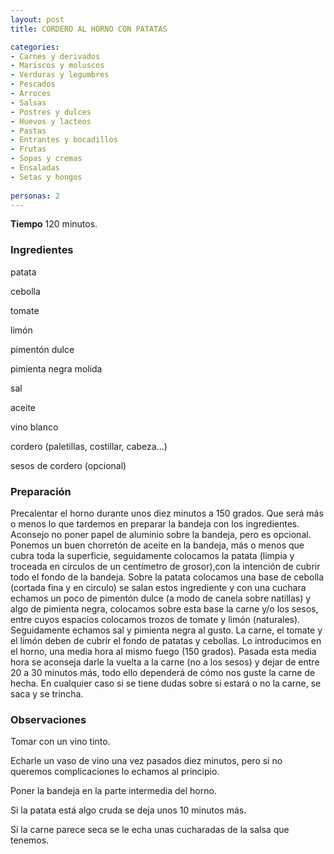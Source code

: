 ```yaml
---
layout: post
title: CORDERO AL HORNO CON PATATAS

categories:
- Carnes y derivados
- Mariscos y moluscos
- Verduras y legumbres
- Pescados
- Arroces
- Salsas
- Postres y dulces
- Huevos y lacteos
- Pastas
- Entrantes y bocadillos
- Frutas
- Sopas y cremas
- Ensaladas
- Setas y hongos
 
personas: 2 
---
```

<b>Tiempo</b> 120 minutos.

<h3>Ingredientes</h3>
patata

cebolla

tomate

limón

pimentón dulce

pimienta negra molida

sal

aceite

vino blanco

cordero (paletillas, costillar, cabeza...)

sesos de cordero (opcional)

<h3>Preparación</h3>
Precalentar el horno durante unos diez minutos a 150 grados. Que será más o menos lo que tardemos en preparar la bandeja con los ingredientes. Aconsejo no poner papel de aluminio sobre la bandeja, pero es opcional. Ponemos un buen chorretón de aceite en la bandeja, más o menos que cubra toda la superficie, seguidamente colocamos la patata (limpia y troceada en círculos de un centímetro de grosor),con la intención de cubrir todo el fondo de la bandeja. Sobre la patata colocamos una base de cebolla (cortada fina y en circulo) se salan estos ingrediente y con una cuchara echamos un poco de pimentón dulce (a modo de canela sobre natillas) y algo de pimienta negra, colocamos sobre esta base la carne y/o los sesos, entre cuyos espacios colocamos trozos de tomate y limón (naturales). Seguidamente echamos sal y pimienta negra al gusto. La carne, el tomate y el limón deben de cubrir el fondo de patatas y cebollas. Lo introducimos en el horno, una media hora al mismo fuego (150 grados). Pasada esta media hora se aconseja darle la vuelta a la carne (no a los sesos) y dejar de entre 20 a 30 minutos más, todo ello dependerá de cómo nos guste la carne de hecha. En cualquier caso si se tiene dudas sobre si estará o no la carne, se saca y se trincha.

<h3>Observaciones</h3>
Tomar con un vino tinto.

Echarle un vaso de vino una vez pasados diez minutos, pero si no queremos complicaciones lo echamos al principio.

Poner la bandeja en la parte intermedia del horno.

Si la patata está algo cruda se deja unos 10 minutos más.

Si la carne parece seca se le echa unas cucharadas de la salsa que tenemos.

